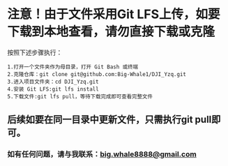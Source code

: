 # 注意！由于文件采用Git LFS上传，如要下载到本地查看，请勿直接下载或克隆
  按照下述步骤执行：  
  
    1.打开一个文件夹作为母目录，打开 Git Bash 或终端  
    2.克隆仓库：git clone git@github.com:Big-Whale1/DJI_Yzq.git  
    3.进入项目文件夹：cd DJI_Yzq.git  
    4.安装 Git LFS:git lfs install  
    5.下载文件:git lfs pull，等待下载完成即可查看完整文件

## 后续如要在同一目录中更新文件，只需执行git pull即可。
### 如有任何问题，请与我联系：big.whale8888@gmail.com
